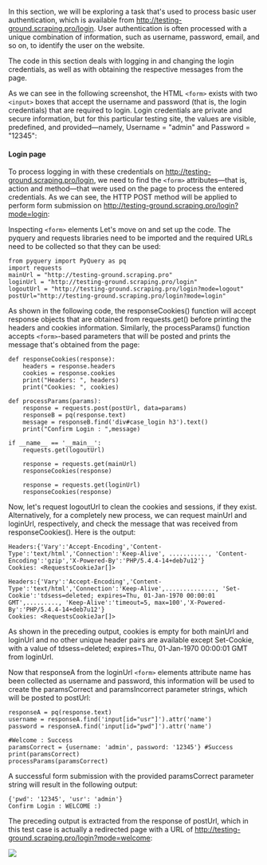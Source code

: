 In this section, we will be exploring a task that's used to process basic user authentication, which is available from http://testing-ground.scraping.pro/login. User authentication is often processed with a unique combination of information, such as username, password, email, and so on, to identify the user on the website. 

The code in this section deals with logging in and changing the login credentials, as well as with obtaining the respective messages from the page. 

As we can see in the following screenshot, the HTML `<form>` exists with two `<input>` boxes that accept the username and password (that is, the login credentials) that are required to login. Login credentials are private and secure information, but for this particular testing site, the values are visible, predefined, and provided—namely, Username = "admin" and Password = "12345":


#### Login page
To process logging in with these credentials on http://testing-ground.scraping.pro/login, we need to find the `<form>` attributes—that is, action and method—that were used on the page to process the entered credentials. As we can see, the HTTP POST method will be applied to perform form submission on http://testing-ground.scraping.pro/login?mode=login: 



Inspecting `<form>` elements
Let's move on and set up the code. The pyquery and requests libraries need to be imported and the required URLs need to be collected so that they can be used:

```
from pyquery import PyQuery as pq
import requests
mainUrl = "http://testing-ground.scraping.pro"
loginUrl = "http://testing-ground.scraping.pro/login"
logoutUrl = "http://testing-ground.scraping.pro/login?mode=logout"
postUrl="http://testing-ground.scraping.pro/login?mode=login"
```

As shown in the following code, the responseCookies() function will accept response objects that are obtained from requests.get() before printing the headers and cookies information. Similarly, the processParams() function accepts `<form>`-based parameters that will be posted and prints the message that's obtained from the page:

```
def responseCookies(response):
    headers = response.headers
    cookies = response.cookies
    print("Headers: ", headers)
    print("Cookies: ", cookies)

def processParams(params):
    response = requests.post(postUrl, data=params)
    responseB = pq(response.text)
    message = responseB.find('div#case_login h3').text()
    print("Confirm Login : ",message)

if __name__ == '__main__': 
    requests.get(logoutUrl)

    response = requests.get(mainUrl)
    responseCookies(response)
    
    response = requests.get(loginUrl)
    responseCookies(response)
```

Now, let's request logoutUrl to clean the cookies and sessions, if they exist. Alternatively, for a completely new process, we can request mainUrl and loginUrl, respectively, and check the message that was received from responseCookies(). Here is the output:

```
Headers:{'Vary':'Accept-Encoding','Content-Type':'text/html','Connection':'Keep-Alive', ..........., 'Content-Encoding':'gzip','X-Powered-By':'PHP/5.4.4-14+deb7u12'}
Cookies: <RequestsCookieJar[]>

Headers:{'Vary':'Accept-Encoding','Content-Type':'text/html','Connection':'Keep-Alive',.............., 'Set-Cookie':'tdsess=deleted; expires=Thu, 01-Jan-1970 00:00:01 GMT',........., 'Keep-Alive':'timeout=5, max=100','X-Powered-By':'PHP/5.4.4-14+deb7u12'}
Cookies: <RequestsCookieJar[]>
```

As shown in the preceding output, cookies is empty for both mainUrl and loginUrl and no other unique header pairs are available except Set-Cookie, with a value of tdsess=deleted; expires=Thu, 01-Jan-1970 00:00:01 GMT from loginUrl. 

Now that responseA from the loginUrl `<form>` elements attribute name has been collected as username and password, this information will be used to create the paramsCorrect and paramsIncorrect parameter strings, which will be posted to postUrl:

```
responseA = pq(response.text)
username = responseA.find('input[id="usr"]').attr('name')
password = responseA.find('input[id="pwd"]').attr('name')

#Welcome : Success
paramsCorrect = {username: 'admin', password: '12345'} #Success
print(paramsCorrect)
processParams(paramsCorrect)
```

A successful form submission with the provided paramsCorrect parameter string will result in the following output:

```
{'pwd': '12345', 'usr': 'admin'}
Confirm Login : WELCOME :)
```

The preceding output is extracted from the response of postUrl, which in this test case is actually a redirected page with a URL of http://testing-ground.scraping.pro/login?mode=welcome:


![](https://github.com/fenago/katacoda-scenarios/raw/master/web-scraping-with-python/chapter-06/steps/7/1.png)

